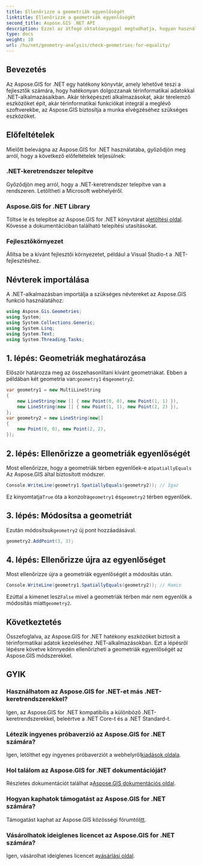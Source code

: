 ```yaml
---
title: Ellenőrizze a geometriák egyenlőségét
linktitle: Ellenőrizze a geometriák egyenlőségét
second_title: Aspose.GIS .NET API
description: Ezzel az átfogó oktatóanyaggal megtudhatja, hogyan használhatja az Aspose.GIS for .NET fájlt a .NET-alkalmazások geometriájának egyenlőségéhez.
type: docs
weight: 10
url: /hu/net/geometry-analysis/check-geometries-for-equality/
---
```

## Bevezetés
Az Aspose.GIS for .NET egy hatékony könyvtár, amely lehetővé teszi a fejlesztők számára, hogy hatékonyan dolgozzanak térinformatikai adatokkal .NET-alkalmazásaikban. Akár térképészeti alkalmazásokat, akár térelemző eszközöket épít, akár térinformatikai funkciókat integrál a meglévő szoftverekbe, az Aspose.GIS biztosítja a munka elvégzéséhez szükséges eszközöket.
## Előfeltételek
Mielőtt belevágna az Aspose.GIS for .NET használatába, győződjön meg arról, hogy a következő előfeltételek teljesülnek:
### .NET-keretrendszer telepítve
Győződjön meg arról, hogy a .NET-keretrendszer telepítve van a rendszeren. Letöltheti a Microsoft webhelyéről.
### Aspose.GIS for .NET Library
 Töltse le és telepítse az Aspose.GIS for .NET könyvtárat a[letöltési oldal](https://releases.aspose.com/gis/net/). Kövesse a dokumentációban található telepítési utasításokat.
### Fejlesztőkörnyezet
Állítsa be a kívánt fejlesztői környezetet, például a Visual Studio-t a .NET-fejlesztéshez.

## Névterek importálása
A .NET-alkalmazásban importálja a szükséges névtereket az Aspose.GIS funkció használatához:
```csharp
using Aspose.Gis.Geometries;
using System;
using System.Collections.Generic;
using System.Linq;
using System.Text;
using System.Threading.Tasks;
```

## 1. lépés: Geometriák meghatározása
Először határozza meg az összehasonlítani kívánt geometriákat. Ebben a példában két geometria van:`geometry1` és`geometry2`.
```csharp
var geometry1 = new MultiLineString
{
    new LineString(new [] { new Point(0, 0), new Point(1, 1) }),
    new LineString(new [] { new Point(1, 1), new Point(2, 2) }),
};
var geometry2 = new LineString(new[]
{
    new Point(0, 0), new Point(2, 2),
});
```
## 2. lépés: Ellenőrizze a geometriák egyenlőségét
 Most ellenőrizze, hogy a geometriák térben egyenlőek-e a`SpatiallyEquals` Az Aspose.GIS által biztosított módszer.
```csharp
Console.WriteLine(geometry1.SpatiallyEquals(geometry2)); // Igaz
```
 Ez kinyomtatja`True` óta a konzolra`geometry1` és`geometry2` térben egyenlőek.
## 3. lépés: Módosítsa a geometriát
 Ezután módosítsuk`geometry2` új pont hozzáadásával.
```csharp
geometry2.AddPoint(3, 3);
```
## 4. lépés: Ellenőrizze újra az egyenlőséget
Most ellenőrizze újra a geometriák egyenlőségét a módosítás után.
```csharp
Console.WriteLine(geometry1.SpatiallyEquals(geometry2)); // Hamis
```
 Ezúttal a kimenet lesz`False` mivel a geometriák térben már nem egyenlők a módosítás miatt`geometry2`.

## Következtetés
Összefoglalva, az Aspose.GIS for .NET hatékony eszközöket biztosít a térinformatikai adatok kezeléséhez .NET-alkalmazásokban. Ezt a lépésről lépésre követve könnyedén ellenőrizheti a geometriák egyenlőségét az Aspose.GIS módszerekkel.
## GYIK
### Használhatom az Aspose.GIS for .NET-et más .NET-keretrendszerekkel?
Igen, az Aspose.GIS for .NET kompatibilis a különböző .NET-keretrendszerekkel, beleértve a .NET Core-t és a .NET Standard-t.
### Létezik ingyenes próbaverzió az Aspose.GIS for .NET számára?
 Igen, letölthet egy ingyenes próbaverziót a webhelyről[kiadások oldala](https://releases.aspose.com/).
### Hol találom az Aspose.GIS for .NET dokumentációját?
 Részletes dokumentációt találhat a[Aspose.GIS dokumentációs oldal](https://reference.aspose.com/gis/net/).
### Hogyan kaphatok támogatást az Aspose.GIS for .NET számára?
 Támogatást kaphat az Aspose.GIS közösségi fórumtól[itt](https://forum.aspose.com/c/gis/33).
### Vásárolhatok ideiglenes licencet az Aspose.GIS for .NET számára?
 Igen, vásárolhat ideiglenes licencet a[vásárlási oldal](https://purchase.aspose.com/temporary-license/).